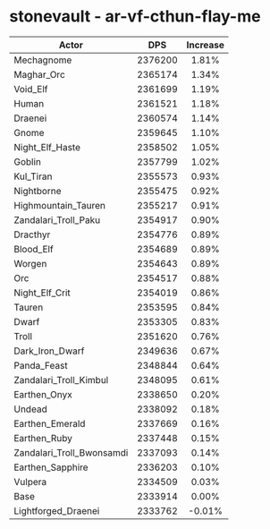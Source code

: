 # stonevault - ar-vf-cthun-flay-me
| Actor | DPS | Increase |
|---|:---:|:---:|
|Mechagnome|2376200|1.81%|
|Maghar_Orc|2365174|1.34%|
|Void_Elf|2361699|1.19%|
|Human|2361521|1.18%|
|Draenei|2360574|1.14%|
|Gnome|2359645|1.10%|
|Night_Elf_Haste|2358502|1.05%|
|Goblin|2357799|1.02%|
|Kul_Tiran|2355573|0.93%|
|Nightborne|2355475|0.92%|
|Highmountain_Tauren|2355217|0.91%|
|Zandalari_Troll_Paku|2354917|0.90%|
|Dracthyr|2354776|0.89%|
|Blood_Elf|2354689|0.89%|
|Worgen|2354643|0.89%|
|Orc|2354517|0.88%|
|Night_Elf_Crit|2354019|0.86%|
|Tauren|2353595|0.84%|
|Dwarf|2353305|0.83%|
|Troll|2351620|0.76%|
|Dark_Iron_Dwarf|2349636|0.67%|
|Panda_Feast|2348844|0.64%|
|Zandalari_Troll_Kimbul|2348095|0.61%|
|Earthen_Onyx|2338650|0.20%|
|Undead|2338092|0.18%|
|Earthen_Emerald|2337669|0.16%|
|Earthen_Ruby|2337448|0.15%|
|Zandalari_Troll_Bwonsamdi|2337093|0.14%|
|Earthen_Sapphire|2336203|0.10%|
|Vulpera|2334509|0.03%|
|Base|2333914|0.00%|
|Lightforged_Draenei|2333762|-0.01%|
